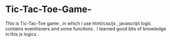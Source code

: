 # Tic-Tac-Toe-Game-
This is Tic-Tac-Toe game , in which i use html/css/js  , javascript logic contains eventlisners and some functions . I learned good bits of knowledge in this js logics .
